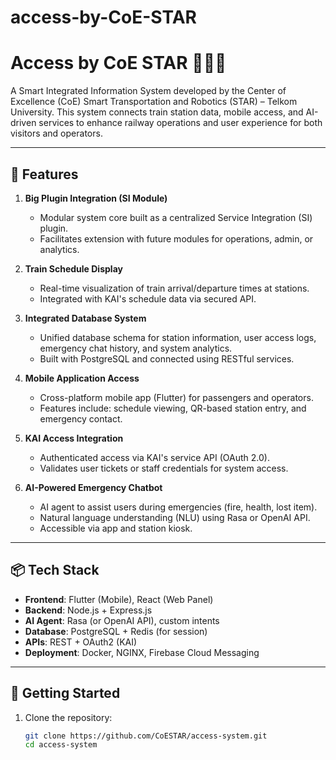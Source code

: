 # access-by-CoE-STAR

# Access by CoE STAR 🚆🤖📱

A Smart Integrated Information System developed by the Center of Excellence (CoE) Smart Transportation and Robotics (STAR) – Telkom University. This system connects train station data, mobile access, and AI-driven services to enhance railway operations and user experience for both visitors and operators.

---

## 🔧 Features

1. **Big Plugin Integration (SI Module)**
   - Modular system core built as a centralized Service Integration (SI) plugin.
   - Facilitates extension with future modules for operations, admin, or analytics.

2. **Train Schedule Display**
   - Real-time visualization of train arrival/departure times at stations.
   - Integrated with KAI's schedule data via secured API.

3. **Integrated Database System**
   - Unified database schema for station information, user access logs, emergency chat history, and system analytics.
   - Built with PostgreSQL and connected using RESTful services.

4. **Mobile Application Access**
   - Cross-platform mobile app (Flutter) for passengers and operators.
   - Features include: schedule viewing, QR-based station entry, and emergency contact.

5. **KAI Access Integration**
   - Authenticated access via KAI's service API (OAuth 2.0).
   - Validates user tickets or staff credentials for system access.

6. **AI-Powered Emergency Chatbot**
   - AI agent to assist users during emergencies (fire, health, lost item).
   - Natural language understanding (NLU) using Rasa or OpenAI API.
   - Accessible via app and station kiosk.

---

## 📦 Tech Stack

- **Frontend**: Flutter (Mobile), React (Web Panel)
- **Backend**: Node.js + Express.js
- **AI Agent**: Rasa (or OpenAI API), custom intents
- **Database**: PostgreSQL + Redis (for session)
- **APIs**: REST + OAuth2 (KAI)
- **Deployment**: Docker, NGINX, Firebase Cloud Messaging

---

## 🚀 Getting Started

1. Clone the repository:
   ```bash
   git clone https://github.com/CoESTAR/access-system.git
   cd access-system
